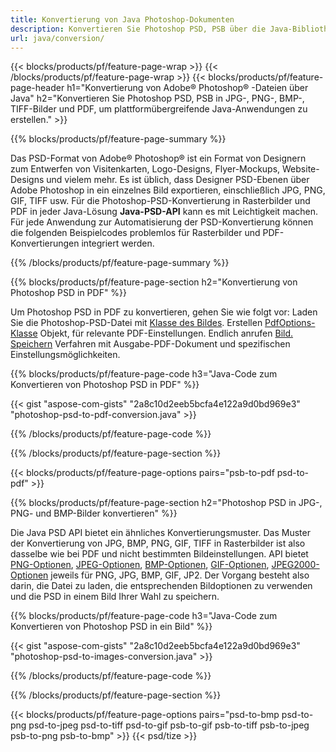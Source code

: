 ```yaml
---
title: Konvertierung von Java Photoshop-Dokumenten
description: Konvertieren Sie Photoshop PSD, PSB über die Java-Bibliothek in Bilder wie BMP, JPG, PNG, TIFF und PDF.
url: java/conversion/
---
```


{{< blocks/products/pf/feature-page-wrap >}}
{{< /blocks/products/pf/feature-page-wrap >}}
{{< blocks/products/pf/feature-page-header h1="Konvertierung von Adobe® Photoshop® -Dateien über Java" h2="Konvertieren Sie Photoshop PSD, PSB in JPG-, PNG-, BMP-, TIFF-Bilder und PDF, um plattformübergreifende Java-Anwendungen zu erstellen." >}}

{{% blocks/products/pf/feature-page-summary %}}

Das PSD-Format von Adobe® Photoshop® ist ein Format von Designern zum Entwerfen von Visitenkarten, Logo-Designs, Flyer-Mockups, Website-Designs und vielem mehr. Es ist üblich, dass Designer PSD-Ebenen über Adobe Photoshop in ein einzelnes Bild exportieren, einschließlich JPG, PNG, GIF, TIFF usw. Für die Photoshop-PSD-Konvertierung in Rasterbilder und PDF in jeder Java-Lösung **Java-PSD-API** kann es mit Leichtigkeit machen. Für jede Anwendung zur Automatisierung der PSD-Konvertierung können die folgenden Beispielcodes problemlos für Rasterbilder und PDF-Konvertierungen integriert werden.

{{% /blocks/products/pf/feature-page-summary %}}

{{% blocks/products/pf/feature-page-section h2="Konvertierung von Photoshop PSD in PDF" %}}

Um Photoshop PSD in PDF zu konvertieren, gehen Sie wie folgt vor: Laden Sie die Photoshop-PSD-Datei mit [Klasse des Bildes](https://apireference.aspose.com/psd/java/com.aspose.psd/Image). Erstellen [PdfOptions-Klasse](https://apireference.aspose.com/psd/java/com.aspose.psd.imageoptions/PdfOptions) Objekt, für relevante PDF-Einstellungen. Endlich anrufen [Bild. Speichern](https://apireference.aspose.com/psd/java/com.aspose.psd/Image#save-java.lang.String-com.aspose.psd.ImageOptionsBase-) Verfahren mit Ausgabe-PDF-Dokument und spezifischen Einstellungsmöglichkeiten.

{{% blocks/products/pf/feature-page-code h3="Java-Code zum Konvertieren von Photoshop PSD in PDF" %}}

{{< gist "aspose-com-gists" "2a8c10d2eeb5bcfa4e122a9d0bd969e3" "photoshop-psd-to-pdf-conversion.java" >}}

{{% /blocks/products/pf/feature-page-code %}}

{{% /blocks/products/pf/feature-page-section %}}

{{< blocks/products/pf/feature-page-options pairs="psb-to-pdf psd-to-pdf" >}}

{{% blocks/products/pf/feature-page-section h2="Photoshop PSD in JPG-, PNG- und BMP-Bilder konvertieren" %}}

Die Java PSD API bietet ein ähnliches Konvertierungsmuster. Das Muster der Konvertierung von JPG, BMP, PNG, GIF, TIFF in Rasterbilder ist also dasselbe wie bei PDF und nicht bestimmten Bildeinstellungen. API bietet [PNG-Optionen](https://apireference.aspose.com/psd/java/com.aspose.psd.imageoptions/PngOptions), [JPEG-Optionen](https://apireference.aspose.com/psd/java/com.aspose.psd.imageoptions/JpegOptions), [BMP-Optionen](https://apireference.aspose.com/psd/java/com.aspose.psd.imageoptions/BmpOptions), [GIF-Optionen](https://apireference.aspose.com/psd/java/com.aspose.psd.imageoptions/GifOptions), [JPEG2000-Optionen](https://apireference.aspose.com/psd/java/com.aspose.psd.imageoptions/Jpeg2000Options) jeweils für PNG, JPG, BMP, GIF, JP2. Der Vorgang besteht also darin, die Datei zu laden, die entsprechenden Bildoptionen zu verwenden und die PSD in einem Bild Ihrer Wahl zu speichern.

{{% blocks/products/pf/feature-page-code h3="Java-Code zum Konvertieren von Photoshop PSD in ein Bild" %}}

{{< gist "aspose-com-gists" "2a8c10d2eeb5bcfa4e122a9d0bd969e3" "photoshop-psd-to-images-conversion.java" >}}

{{% /blocks/products/pf/feature-page-code %}}

{{% /blocks/products/pf/feature-page-section %}}

{{< blocks/products/pf/feature-page-options pairs="psd-to-bmp psd-to-png psd-to-jpeg psd-to-tiff psd-to-gif psb-to-gif psb-to-tiff psb-to-jpeg psb-to-png psb-to-bmp" >}}
{{< psd/tize >}}
